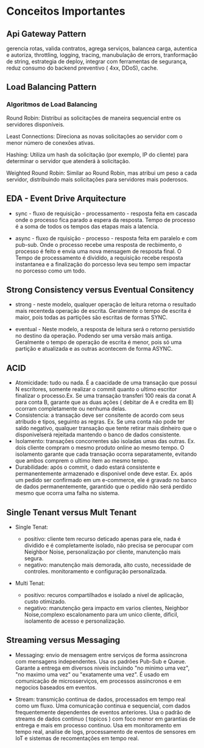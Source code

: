 # Conceitos Importantes

## Api Gateway Pattern

gerencia rotas, valida contratos, agrega serviços, balancea carga, autentica e autoriza, throttling, logging, tracing, manubulação de errors, tranformação de string, estrategia de deploy, integrar com ferramentas de segurança, reduz consumo do backend preventivo ( 4xx, DDoS), cache.

## Load Balancing Pattern

### Algoritmos de Load Balancing

Round Robin: Distribui as solicitações de maneira sequencial entre os servidores disponíveis.

Least Connections: Direciona as novas solicitações ao servidor com o menor número de conexões ativas.

Hashing: Utiliza um hash da solicitação (por exemplo, IP do cliente) para determinar o servidor que atenderá à solicitação.

Weighted Round Robin: Similar ao Round Robin, mas atribui um peso a cada servidor, distribuindo mais solicitações para servidores mais poderosos.

## EDA - Event Drive Arquitecture

* sync - fluxo de requisição - processamento - resposta feita em cascada onde o processo fica parado a espera da resposta. Tempo de processo é a soma de todos os tempos das etapas mais a latencia.

* async - fluxo de rquisição - processo - resposta feita em paralelo e com pub-sub. Onde o processo recebe uma resposta de recbimento, o processo é feito e envia uma nova mensagem de resposta final. O Tempo de processamento é dividido, a requisição recebe resposta instantanea e a finalização do porcesso leva seu tempo sem impactar no porcesso como um todo.

## Strong Consistency versus Eventual Consitency

* strong - neste modelo, qualquer operação de leitura retorna o resultado mais recenteda operação de escrita. Geralmente o tempo de escrita é maior, pois todas as partições são escritas de formas SYNC.

* eventual - Neste modelo, a resposta de leitura será o retorno persistido no destino da operação. Podendo ser uma versão mais antiga. Geralmente o tempo de operação de escrita é menor, pois só uma partição e atualizada e as outras acontecem de forma ASYNC.

## ACID

* Atomicidade: tudo ou nada. É a caacidade de uma transação que possui N escritores, somente realizar o commit quanto o ultimo escritor finalizar o processo.Ex. Se uma transação transferi 100 reais da conat A para conta B, garante que as duas ações ( debitar de A e credita em B) ocorram completamente ou nenhuma delas.
* Consistencia: a transação deve ser consitente de acordo com seus atribudo e tipos, seguinto as regras. Ex. Se uma conta não pode ter saldo negativo, qualquer transação que tente retirar mais dinheiro que o disponivelserá rejeitada mantendo o banco de dados consistente.
* Isolamento: transações concorrentes são isoladas umas das outras. Ex. dois cliente compram o mesmo produto online ao mesmo tempo. O isolamento garante que cada transação ocorra separatamente, evitando que ambos comprem o ultimo item ao mesmo tempo.
* Durabilidade: após o commit, o dado estará consistente e permanentemente armazenado e disponivel onde deve estar. Ex. após um pedido ser confirmado em um e-commerce, ele é gravado no banco de dados permanentemente, garantido que o pedido não será perdido mesmo que ocorra uma falha no sistema.

## Single Tenant versus Mult Tenant

* Single Tenat:
  * positivo: cliente tem recurso deticado apenas para ele, nada é dividido e é completamente isolado, não precisa se perocupar com Neighbor Noise, personalização por cliente, manutenção mais segura.
  * negativo: manutenção mais demorada, alto custo, necessidade de controles. monitoramento e configuração personalizada.

* Multi Tenat:
  * positivo: recuros compartilhados e isolado a nivel de aplicação, custo otimizado.
  * negativo: manutenção gera impacto em varios clientes, Neighbor Noise,complexo escalonamento para um unico cliente, dificil, isolamento de acesso e personalização.

## Streaming versus Messaging

* Messaging: envio de mensagem entre serviços de forma assincrona com mensagens independentes. Usa os padrões Pub-Sub e Queue. Garante a entrega em diversos niveis incluindo "no minimo uma vez", "no maximo uma vez" ou "exatamente uma vez". É usado em comunicação de microsserviços, em processos assincronos e em negocios baseados em eventos.

* Stream: transmição continua de dados, processados em tempo real como um fluxo. Uma comunicação continua e sequencial, com dados frequentemente dependentes de eventos anteriores. Usa o padrão de streams de dados continuo ( topicos ) com foco menor em garantias de entrega e mais em processo continuo. Usa em monitoramento em tempo real, analise de logs, processamento de eventos de sensores em IoT e sistemas de recomentações em tempo real.
